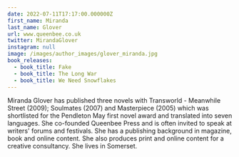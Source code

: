```yaml
---
date: 2022-07-11T17:17:00.000000Z
first_name: Miranda
last_name: Glover
url: www.queenbee.co.uk
twitter: MirandaGlover
instagram: null
image: /images/author_images/glover_miranda.jpg
book_releases:
  - book_title: Fake
  - book_title: The Long War
  - book_title: We Need Snowflakes
---
```

Miranda Glover has published three novels with Transworld - Meanwhile Street (2009); Soulmates (2007) and Masterpiece (2005) which was shortlisted for the Pendleton May first novel award and translated into seven languages. She co-founded Queenbee Press and is often invited to speak at writers' forums and festivals. She has a publishing background in magazine, book and online content. She also produces print and online content for a creative consultancy. She lives in Somerset.